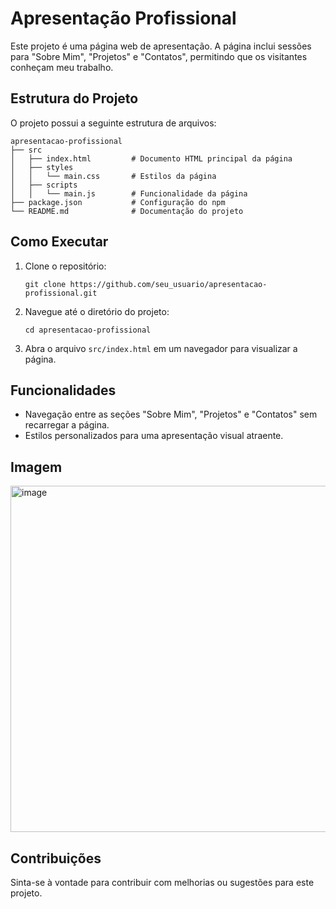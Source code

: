 # Apresentação Profissional

Este projeto é uma página web de apresentação. A página inclui sessões para "Sobre Mim", "Projetos" e "Contatos", permitindo que os visitantes conheçam meu trabalho.


## Estrutura do Projeto

O projeto possui a seguinte estrutura de arquivos:

```
apresentacao-profissional
├── src
│   ├── index.html         # Documento HTML principal da página
│   ├── styles
│   │   └── main.css       # Estilos da página
│   ├── scripts
│   │   └── main.js        # Funcionalidade da página
├── package.json           # Configuração do npm
└── README.md              # Documentação do projeto
```

## Como Executar

1. Clone o repositório:
   ```
   git clone https://github.com/seu_usuario/apresentacao-profissional.git
   ```

2. Navegue até o diretório do projeto:
   ```
   cd apresentacao-profissional
   ```

3. Abra o arquivo `src/index.html` em um navegador para visualizar a página.

## Funcionalidades

- Navegação entre as seções "Sobre Mim", "Projetos" e "Contatos" sem recarregar a página.
- Estilos personalizados para uma apresentação visual atraente.

## Imagem 
<img width="736" height="554" alt="image" src="https://github.com/user-attachments/assets/28edabc9-48e6-4403-9f8d-0d1fd701d68c" />

## Contribuições

Sinta-se à vontade para contribuir com melhorias ou sugestões para este projeto.

